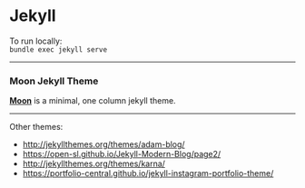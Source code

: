 # Jekyll

To run locally:     
`bundle exec jekyll serve`

---

### Moon Jekyll Theme   
**[Moon](https://taylantatli.github.io/Moon)** is a minimal, one column jekyll theme.

---

Other themes:
- http://jekyllthemes.org/themes/adam-blog/
- https://open-sl.github.io/Jekyll-Modern-Blog/page2/
- http://jekyllthemes.org/themes/karna/
- https://portfolio-central.github.io/jekyll-instagram-portfolio-theme/

